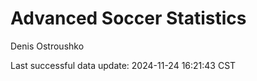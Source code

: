 # Advanced Soccer Statistics
Denis Ostroushko

<!-- gfm -->

Last successful data update: 2024-11-24 16:21:43 CST
